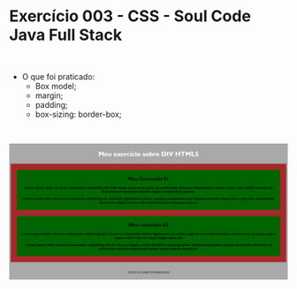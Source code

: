 # Exercício 003 - CSS - Soul Code Java Full Stack

<br>

-   O que foi praticado:
    - Box model;
    - margin;
    - padding;
    - box-sizing: border-box;

<br>

![foto exemplo do exercício](exercicio003.png)
